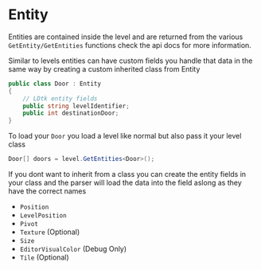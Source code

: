# Entity

Entities are contained inside the level and are returned from the various `GetEntity/GetEntities` functions check the api docs for more information. 

Similar to levels entities can have custom fields you handle that data in the same way by creating a custom inherited class from Entity 

```csharp
public class Door : Entity
{
    // LDtk entity fields
    public string levelIdentifier;
    public int destinationDoor;
}
```

To load your `Door` you load a level like normal but also pass it your level class

```csharp
Door[] doors = level.GetEntities<Door>();
```

If you dont want to inherit from a class you can create the entity fields in your class and the parser will load the data into the field aslong as they have the correct names

-   `Position`
-   `LevelPosition`
-   `Pivot`
-   `Texture` (Optional)
-   `Size`
-   `EditorVisualColor` (Debug Only)
-   `Tile` (Optional)
